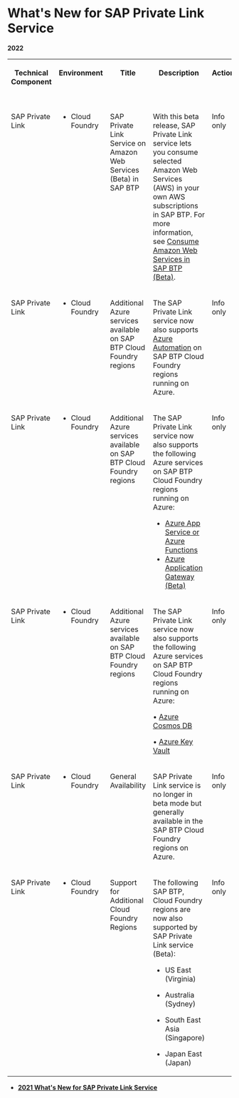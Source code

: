 <!-- loio058484a825da48238604155ffc82de54 -->

# What's New for SAP Private Link Service 





**2022**


<table>
<tr>
<th valign="top">

Technical Component



</th>
<th valign="top">

Environment



</th>
<th valign="top">

Title



</th>
<th valign="top">

Description



</th>
<th valign="top">

Action



</th>
<th valign="top">

Lifecycle



</th>
<th valign="top">

Type



</th>
<th valign="top">

Line of Business



</th>
<th valign="top">

Modular Business Process



</th>
<th valign="top">

Product



</th>
<th valign="top">

Latest Revision



</th>
<th valign="top">

Available as of



</th>
</tr>
<tr>
<td valign="top">

SAP Private Link



</td>
<td valign="top">

-   Cloud Foundry



</td>
<td valign="top">

SAP Private Link Service on Amazon Web Services \(Beta\) in SAP BTP



</td>
<td valign="top">

With this beta release, SAP Private Link service lets you consume selected Amazon Web Services \(AWS\) in your own AWS subscriptions in SAP BTP. For more information, see [Consume Amazon Web Services in SAP BTP \(Beta\)](using-sap-private-link-service/consume-amazon-web-services-in-sap-btp-beta-5753419.md).



</td>
<td valign="top">

Info only



</td>
<td valign="top">



</td>
<td valign="top">

New



</td>
<td valign="top">

Technology



</td>
<td valign="top">

Not applicable



</td>
<td valign="top">

SAP Business Technology Platform



</td>
<td valign="top">

2022-11-22



</td>
<td valign="top">

2022-11-22



</td>
</tr>
<tr>
<td valign="top">

SAP Private Link



</td>
<td valign="top">

-   Cloud Foundry



</td>
<td valign="top">

Additional Azure services available on SAP BTP Cloud Foundry regions



</td>
<td valign="top">

The SAP Private Link service now also supports [Azure Automation](https://help.sap.com/docs/PRIVATE_LINK/42acd88cb4134ba2a7d3e0e62c9fe6cf/8064b46e99d140d8b38c1ac7f12aa513.html?locale=en-US&version=CLOUD) on SAP BTP Cloud Foundry regions running on Azure.



</td>
<td valign="top">

Info only



</td>
<td valign="top">



</td>
<td valign="top">

New



</td>
<td valign="top">

Technology



</td>
<td valign="top">

Not applicable



</td>
<td valign="top">

 



</td>
<td valign="top">



</td>
<td valign="top">

2022-10-20



</td>
</tr>
<tr>
<td valign="top">

SAP Private Link



</td>
<td valign="top">

-   Cloud Foundry



</td>
<td valign="top">

Additional Azure services available on SAP BTP Cloud Foundry regions



</td>
<td valign="top">

The SAP Private Link service now also supports the following Azure services on SAP BTP Cloud Foundry regions running on Azure:

-    [Azure App Service or Azure Functions](using-sap-private-link-service/azure-app-service-or-azure-functions-d5f96f9.md) 
-    [Azure Application Gateway \(Beta\)](using-sap-private-link-service/azure-application-gateway-beta-af86a45.md) 



</td>
<td valign="top">

Info only



</td>
<td valign="top">



</td>
<td valign="top">

New



</td>
<td valign="top">

Technology



</td>
<td valign="top">

Not applicable



</td>
<td valign="top">

 



</td>
<td valign="top">



</td>
<td valign="top">

2022-10-06



</td>
</tr>
<tr>
<td valign="top">

SAP Private Link



</td>
<td valign="top">

-   Cloud Foundry



</td>
<td valign="top">

Additional Azure services available on SAP BTP Cloud Foundry regions



</td>
<td valign="top">

The SAP Private Link service now also supports the following Azure services on SAP BTP Cloud Foundry regions running on Azure:

• [Azure Cosmos DB](using-sap-private-link-service/azure-cosmos-db-663ed56.md) 

• [Azure Key Vault](using-sap-private-link-service/azure-key-vault-407fb19.md) 



</td>
<td valign="top">

Info only



</td>
<td valign="top">



</td>
<td valign="top">

New



</td>
<td valign="top">

Technology



</td>
<td valign="top">

Not applicable



</td>
<td valign="top">

 



</td>
<td valign="top">



</td>
<td valign="top">

2022-09-23



</td>
</tr>
<tr>
<td valign="top">

SAP Private Link



</td>
<td valign="top">

-   Cloud Foundry



</td>
<td valign="top">

General Availability



</td>
<td valign="top">

SAP Private Link service is no longer in beta mode but generally available in the SAP BTP Cloud Foundry regions on Azure.



</td>
<td valign="top">

Info only



</td>
<td valign="top">

General Availability



</td>
<td valign="top">

New



</td>
<td valign="top">

Technology



</td>
<td valign="top">

Not applicable



</td>
<td valign="top">

 



</td>
<td valign="top">



</td>
<td valign="top">

2022-06-21



</td>
</tr>
<tr>
<td valign="top">

SAP Private Link



</td>
<td valign="top">

-   Cloud Foundry



</td>
<td valign="top">

Support for Additional Cloud Foundry Regions



</td>
<td valign="top">

The following SAP BTP, Cloud Foundry regions are now also supported by SAP Private Link service \(Beta\):

-   US East \(Virginia\)

-   Australia \(Sydney\)

-   South East Asia \(Singapore\)

-   Japan East \(Japan\)




</td>
<td valign="top">

Info only



</td>
<td valign="top">



</td>
<td valign="top">

New



</td>
<td valign="top">

Technology



</td>
<td valign="top">

Not applicable



</td>
<td valign="top">

 



</td>
<td valign="top">



</td>
<td valign="top">

2022-04-07



</td>
</tr>
</table>

-   **[2021 What's New for SAP Private Link Service](2021-what-s-new-for-sap-private-link-service-61fa6a0.md)**  


